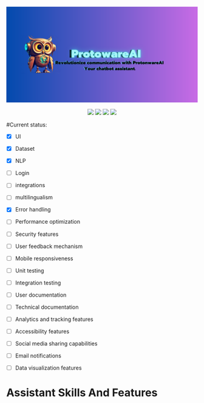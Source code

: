![Banner1](Banner1.png)
<p align="center">
    <img src="https://forthebadge.com/images/badges/made-with-python.svg">
    <img src="https://forthebadge.com/images/badges/built-by-developers.svg">
    <img src="https://forthebadge.com/images/badges/open-source.svg">
    <img src="https://forthebadge.com/images/badges/designed-in-ms-paint.svg">
  </a>
</p>
#Current status:

- [x] UI

- [x] Dataset

- [X] NLP

- [ ] Login

- [ ] integrations

- [ ] multilingualism

- [X] Error handling

- [ ] Performance optimization

- [ ] Security features

- [ ] User feedback mechanism

- [ ] Mobile responsiveness

- [ ] Unit testing

- [ ] Integration testing

- [ ] User documentation

- [ ] Technical documentation

- [ ] Analytics and tracking features

- [ ] Accessibility features

- [ ] Social media sharing capabilities

- [ ] Email notifications

- [ ] Data visualization features

# Assistant Skills And Features
